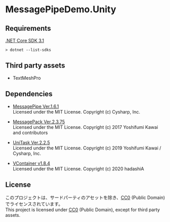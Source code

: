 # MessagePipeDemo.Unity

## Requirements
[.NET Core SDK 3.1](https://dotnet.microsoft.com/download/dotnet/3.1)

```
> dotnet --list-sdks
```

## Third party assets
- TextMeshPro

## Dependencies
- [MessagePipe Ver.1.6.1](https://github.com/Cysharp/MessagePipe/releases/tag/1.6.1)  
  Licensed under the MIT License. Copyright (c) Cysharp, Inc.

- [MessagePack Ver.2.3.75](https://github.com/neuecc/MessagePack-CSharp/releases/tag/v2.3.75)  
  Licensed under the MIT License. Copyright (c) 2017 Yoshifumi Kawai and contributors

- [UniTask Ver.2.2.5](https://github.com/Cysharp/UniTask/releases/tag/2.2.5)  
  Licensed under the MIT License. Copyright (c) 2019 Yoshifumi Kawai / Cysharp, Inc.

- [VContainer v1.8.4](https://github.com/hadashiA/VContainer/releases/tag/1.8.4)  
  Licensed under the MIT License. Copyright (c) 2020 hadashiA

## License
このプロジェクトは、サードパーティのアセットを除き、[CC0](http://creativecommons.org/publicdomain/zero/1.0/deed.ja) (Public Domain) でライセンスされています。  
This project is licensed under [CC0](https://creativecommons.org/publicdomain/zero/1.0/deed.en) (Public Domain), except for third party assets.

